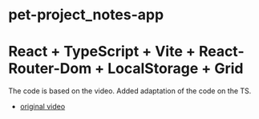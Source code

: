 # pet-project_notes-app

# React + TypeScript + Vite + React-Router-Dom + LocalStorage + Grid

The code is based on the video. Added adaptation of the code on the TS.



- [original video](https://www.youtube.com/watch?v=_3ooazcK4TI)
